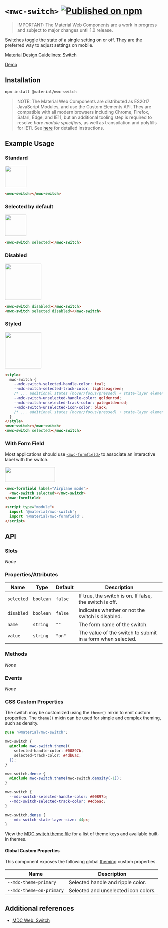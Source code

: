 # `<mwc-switch>` [![Published on npm](https://img.shields.io/npm/v/@material/mwc-switch.svg)](https://www.npmjs.com/package/@material/mwc-switch)
> IMPORTANT: The Material Web Components are a work in progress and subject to
> major changes until 1.0 release.

Switches toggle the state of a single setting on or off. They are the preferred
way to adjust settings on mobile.

[Material Design Guidelines: Switch](https://material.io/components/selection-controls/#switches)

[Demo](https://material-components.github.io/material-web/demos/switch/)

## Installation

```sh
npm install @material/mwc-switch
```

> NOTE: The Material Web Components are distributed as ES2017 JavaScript
> Modules, and use the Custom Elements API. They are compatible with all modern
> browsers including Chrome, Firefox, Safari, Edge, and IE11, but an additional
> tooling step is required to resolve *bare module specifiers*, as well as
> transpilation and polyfills for IE11. See
> [here](https://github.com/material-components/material-components-web-components#quick-start)
> for detailed instructions.

## Example Usage

### Standard

<img src="https://raw.githubusercontent.com/material-components/material-components-web-components/1f19804bea995fc84ab35feb67668d9874ff10f9/packages/switch/images/standard.png" width="68px">

```html
<mwc-switch></mwc-switch>
```

### Selected by default

<img src="https://raw.githubusercontent.com/material-components/material-components-web-components/1f19804bea995fc84ab35feb67668d9874ff10f9/packages/switch/images/on.png" width="68px">

```html
<mwc-switch selected></mwc-switch>
```

### Disabled

<img src="https://raw.githubusercontent.com/material-components/material-components-web-components/1f19804bea995fc84ab35feb67668d9874ff10f9/packages/switch/images/disabled.png" width="116px">

```html
<mwc-switch disabled></mwc-switch>
<mwc-switch selected disabled></mwc-switch>
```

### Styled

<img src="https://raw.githubusercontent.com/material-components/material-components-web-components/1f19804bea995fc84ab35feb67668d9874ff10f9/packages/switch/images/styled.png" width="116px">

```html
<style>
  mwc-switch {
    --mdc-switch-selected-handle-color: teal;
    --mdc-switch-selected-track-color: lightseagreen;
    /* ... additional states (hover/focus/pressed) + state-layer element */
    --mdc-switch-unselected-handle-color: goldenrod;
    --mdc-switch-unselected-track-color: palegoldenrod;
    --mdc-switch-unselected-icon-color: black;
    /* ... additional states (hover/focus/pressed) + state-layer element */
  }
</style>
<mwc-switch></mwc-switch>
<mwc-switch selected></mwc-switch>
```

### With Form Field

Most applications should use
[`<mwc-formfield>`](https://github.com/material-components/material-web/tree/master/packages/formfield)
to associate an interactive label with the switch.

<img src="https://raw.githubusercontent.com/material-components/material-components-web-components/1f19804bea995fc84ab35feb67668d9874ff10f9/packages/switch/images/formfield.png" width="160px" height="48px">

```html
<mwc-formfield label="Airplane mode">
  <mwc-switch selected></mwc-switch>
</mwc-formfield>

<script type="module">
  import '@material/mwc-switch';
  import '@material/mwc-formfield';
</script>
```

## API

### Slots

*None*

### Properties/Attributes
| Name       | Type      | Default | Description
| ---------- | --------- | ------- | -----------
| `selected` | `boolean` | `false` | If true, the switch is on. If false, the switch is off.
| `disabled` | `boolean` | `false` | Indicates whether or not the switch is disabled.
| `name` | `string` | `""` | The form name of the switch.
| `value` | `string` | `"on"` | The value of the switch to submit in a form when selected.

### Methods

*None*

### Events

*None*

### CSS Custom Properties

The switch may be customized using the `theme()` mixin to emit custom
properties. The `theme()` mixin can be used for simple and complex theming,
such as density.

```scss
@use '@material/mwc-switch';

mwc-switch {
  @include mwc-switch.theme((
    selected-handle-color: #00897b,
    selected-track-color: #4db6ac,
  ));
}

mwc-switch.dense {
  @include mwc-switch.theme(mwc-switch.density(-1));
}
```

```css
mwc-switch {
  --mdc-switch-selected-handle-color: #00897b;
  --mdc-switch-selected-track-color: #4db6ac;
}

mwc-switch.dense {
  --mdc-switch-state-layer-size: 44px;
}
```

View the [MDC switch theme file](https://github.com/material-components/material-components-web/blob/master/packages/mdc-switch/_switch-theme.scss)
for a list of theme keys and available built-in themes.

#### Global Custom Properties

This component exposes the following global [theming](https://github.com/material-components/material-components-web-components/blob/master/docs/theming.md)
custom properties.

| Name                                 | Description
| ------------------------------------ | -----------
| `--mdc-theme-primary`                | Selected handle and ripple color.
| `--mdc-theme-on-primary`             | Selected and unselected icon colors.

## Additional references

- [MDC Web: Switch](https://github.com/material-components/material-components-web/tree/master/packages/mdc-switch)
